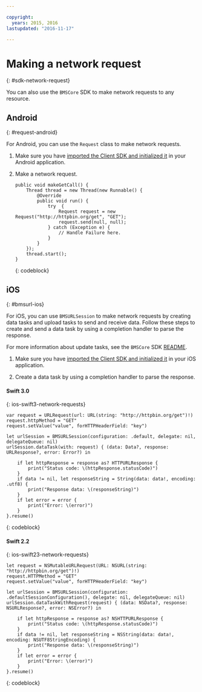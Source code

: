 ```yaml
---

copyright:
  years: 2015, 2016
lastupdated: "2016-11-17"

---
```

# Making a network request
{: #sdk-network-request}

You can also use the `BMSCore` SDK to make network requests to any resource.

## Android
{: #request-android}

For Android, you can use the `Request` class to make network requests.

1. Make sure you have [imported the Client SDK and initialized it](/docs/mobile/sdk_BMSClient.html#init-BMSClient-android) in your Android application. 
	
2. Make a network request.

	```
	public void makeGetCall() {
		Thread thread = new Thread(new Runnable() {
			@Override
			public void run() {
				try  {
					Request request = new Request("http://httpbin.org/get", "GET");
					request.send(null, null);
				} catch (Exception e) {
					// Handle Failure here.
				}
			}
		});
		thread.start();
	}
	```
	{: codeblock}

## iOS
{: #bmsurl-ios}

For iOS, you can use `BMSURLSession` to make network requests by creating data tasks and upload tasks to send and receive data. Follow these steps to create and send a data task by using a completion handler to parse the response.

For more information about update tasks, see the `BMSCore` SDK [README](https://github.com/ibm-bluemix-mobile-services/bms-clientsdk-swift-core).

1. Make sure you have [imported the Client SDK and initialized it](/docs/mobile/sdk_BMSClient.html#init-BMSClient-ios) in your iOS application.

2. Create a data task by using a completion handler to parse the response.

#### Swift 3.0
{: ios-swift3-network-requests}

```
var request = URLRequest(url: URL(string: "http://httpbin.org/get")!)
request.httpMethod = "GET"
request.setValue("value", forHTTPHeaderField: "key")

let urlSession = BMSURLSession(configuration: .default, delegate: nil, delegateQueue: nil)
urlSession.dataTask(with: request) { (data: Data?, response: URLResponse?, error: Error?) in

    if let httpResponse = response as? HTTPURLResponse {
        print("Status code: \(httpResponse.statusCode)")
    }
    if data != nil, let responseString = String(data: data!, encoding: .utf8) {
        print("Response data: \(responseString)")
    }
    if let error = error {
        print("Error: \(error)")
    }
}.resume()
```
{: codeblock}

#### Swift 2.2
{: ios-swift23-network-requests}

```
let request = NSMutableURLRequest(URL: NSURL(string: "http://httpbin.org/get")!)
request.HTTPMethod = "GET"
request.setValue("value", forHTTPHeaderField: "key")

let urlSession = BMSURLSession(configuration: .defaultSessionConfiguration(), delegate: nil, delegateQueue: nil)
urlSession.dataTaskWithRequest(request) { (data: NSData?, response: NSURLResponse?, error: NSError?) in

    if let httpResponse = response as? NSHTTPURLResponse {
        print("Status code: \(httpResponse.statusCode)")
    }
    if data != nil, let responseString = NSString(data: data!, encoding: NSUTF8StringEncoding) {
        print("Response data: \(responseString)")
    }
    if let error = error {
        print("Error: \(error)")
    }
}.resume()
```
{: codeblock}

